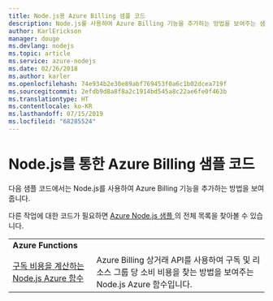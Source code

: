 ```yaml
---
title: Node.js용 Azure Billing 샘플 코드
description: Node.js를 사용하여 Azure Billing 기능을 추가하는 방법을 보여주는 샘플 코드입니다.
author: KarlErickson
manager: douge
ms.devlang: nodejs
ms.topic: article
ms.service: azure-nodejs
ms.date: 02/26/2018
ms.author: karler
ms.openlocfilehash: 74e934b2e30e89abf769453f0a6c1b02dcea719f
ms.sourcegitcommit: 2efdb9d8a8f8a2c1914bd545a8c22ae6fe0f463b
ms.translationtype: HT
ms.contentlocale: ko-KR
ms.lasthandoff: 07/15/2019
ms.locfileid: "68285524"
---
```

# <a name="azure-billing-with-nodejs-code-samples"></a>Node.js를 통한 Azure Billing 샘플 코드

다음 샘플 코드에서는 Node.js를 사용하여 Azure Billing 기능을 추가하는 방법을 보여줍니다.

다른 작업에 대한 코드가 필요하면 [Azure Node.js 샘플 ](https://azure.microsoft.com/resources/samples/?term=nodejs)의 전체 목록을 찾아볼 수 있습니다.

| | |
|---|---|
| **Azure Functions** ||
| [구독 비용을 계산하는 Node.js Azure 함수](https://azure.microsoft.com/resources/samples/consumption-cost-node/) | Azure Billing 상거래 API를 사용하여 구독 및 리소스 그룹 당 소비 비용을 찾는 방법을 보여주는 Node.js Azure 함수입니다. |
